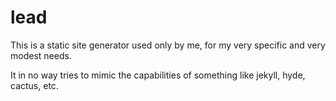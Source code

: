 lead
====

This is a static site generator used only by me, for my very specific and very modest needs. 

It in no way tries to mimic the capabilities of something like jekyll, hyde, cactus, etc.
